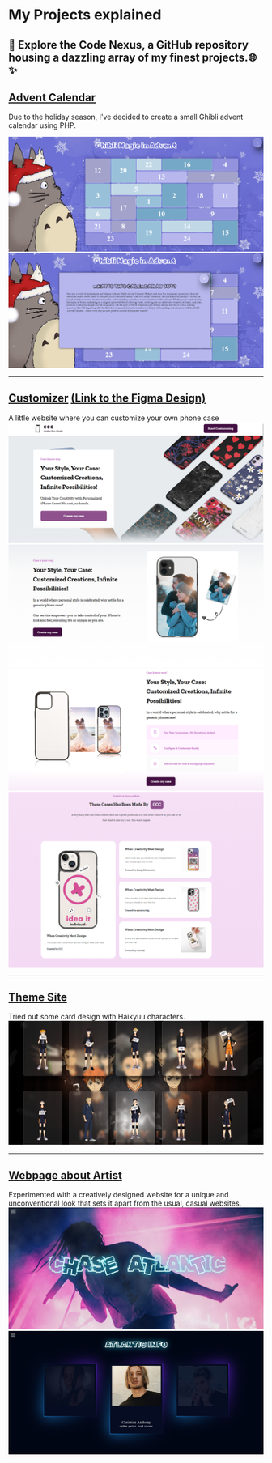 # My Projects explained
## 🚀 Explore the Code Nexus, a GitHub repository housing a dazzling array of my finest projects.🌐✨



## [Advent Calendar](AdventCalendar) 
Due to the holiday season, I've decided to create a small Ghibli advent calendar using PHP.

 ![](imgsForReadme/AdventCalendar.png)
 ![](imgsForReadme/AdventCalendar2.png) 

---

## [Customizer](Customizer)  [(Link to the Figma Design)](https://www.figma.com/file/1PJMIdKSnPimhTKk7OI17e/CCC_Website-Design?type=design&node-id=1%3A6&mode=design&t=BLo3A14Uhb2WiLAR-1)
A little website where you can customize your own phone case 
 ![](imgsForReadme/customizer.png)
 ![](imgsForReadme/customizer2.png)
 ![](imgsForReadme/customizer3.png)
 ![](imgsForReadme/customizer4.png)

---

## [Theme Site](Themenseite)
Tried out some card design with Haikyuu characters. 
 ![](imgsForReadme/themenseite.png) 

---

## [Webpage about Artist](Webpage_ChaseAtlantic)
Experimented with a creatively designed website for a unique and unconventional look that sets it apart from the usual, casual websites.
 ![](imgsForReadme/artistpage.png) 
 ![](imgsForReadme/artistpage2.png) 
 



